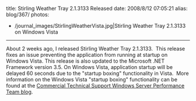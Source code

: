 title: Stirling Weather Tray 2.1.3133 Released
date: 2008/8/12 07:05:21
alias: blog/367/
photos:
- /journal_images/StirlingWeatherVista.jpg|Stirling Weather Tray 2.1.3133 on Windows Vista
---
About 2 weeks ago, I released Stirling Weather Tray 2.1.3133.  This release fixes an issue preventing the application from running at startup on Windows Vista. This release is also updated to the Microsoft .NET Framework version 3.5\. On Windows Vista, application startup will be delayed 60 seconds due to the "startup boxing" functionality in Vista.  More information on the Windows Vista "startup boxing" functionality can be found at the [Commercial Technical Support Windows Server Performance Team blog](http://blogs.technet.com/askperf/archive/2008/03/28/startup-programs-on-windows-vista-inside-the-box.aspx).